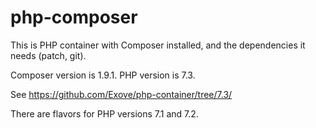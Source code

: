 # php-composer

This is PHP container with Composer installed, and the dependencies it needs (patch, git).

Composer version is 1.9.1. PHP version is 7.3.

See https://github.com/Exove/php-container/tree/7.3/

There are flavors for PHP versions 7.1 and 7.2.
